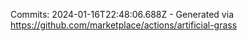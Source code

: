 Commits: 2024-01-16T22:48:06.688Z - Generated via https://github.com/marketplace/actions/artificial-grass
<br>
